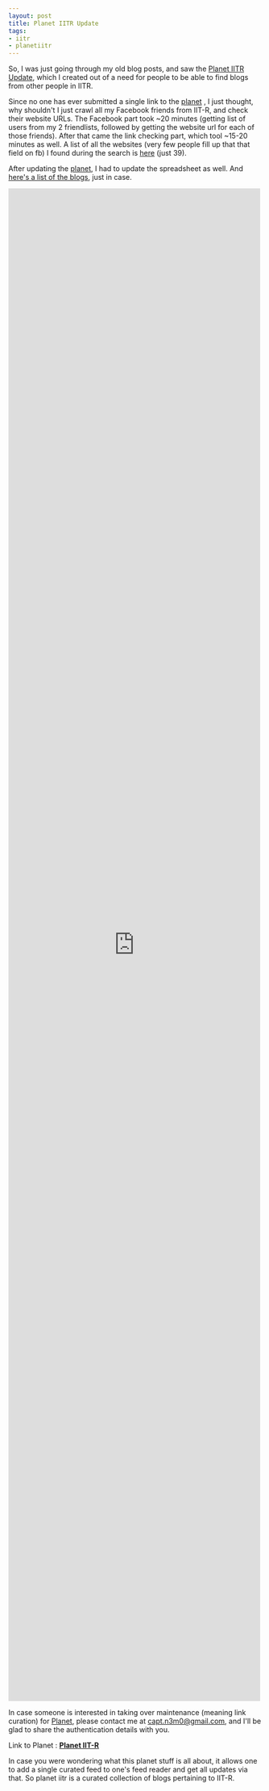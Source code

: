 ```yaml
---
layout: post
title: Planet IITR Update
tags:
- iitr
- planetiitr
---
```


So, I was just going through my old blog posts, and saw the [Planet IITR Update](http://captnemo.in/blog/2011/07/09/announcing-planet-iitr/), which I created out of a need for people to be able to find blogs from other people in IITR.

Since no one has ever submitted a single link to the [planet](http://www.planetaki.com/iitr) , I just thought, why shouldn't I just crawl all my Facebook friends from IIT-R, and check their website URLs. The Facebook part took ~20 minutes (getting list of users from my 2 friendlists, followed by getting the website url for each of those friends). After that came the link checking part, which tool ~15-20 minutes as well. A list of all the websites (very few people fill up that that field on fb) I found during the search is [here](http://www.hastebin.com/quhexokere.dos) (just 39).

After updating the [planet](http://www.planetaki.com/iitr), I had to update the spreadsheet as well. And [here's a list of the blogs](http://www.planetaki.com/iitr/subscriptions), just in case.

<iframe src="http://www.clipboard.com/embed/LQo5klMbO4eleZdgi28bUFHcXl7cS-ctHmPe?widthAdjust=0&heightAdjust=0&showBorder=0&footerOn=false" scrolling="no" frameborder="0" width="500" height="3000"></iframe>

In case someone is interested in taking over maintenance (meaning link curation) for [Planet](http://www.planetaki.com/iitr), please contact me at <capt.n3m0@gmail.com>, and I'll be glad to share the authentication details with you.

Link to Planet : **[Planet IIT-R](http://www.planetaki.com/iitr)**

In case you were wondering what this planet stuff is all about, it allows one to add a single curated feed to one's feed reader and get all updates via that. So planet iitr is a curated collection of blogs pertaining to IIT-R.
